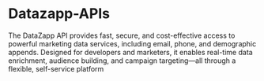 # Datazapp-APIs
The DataZapp API provides fast, secure, and cost-effective access to powerful marketing data services, including email, phone, and demographic appends. Designed for developers and marketers, it enables real-time data enrichment, audience building, and campaign targeting—all through a flexible, self-service platform
